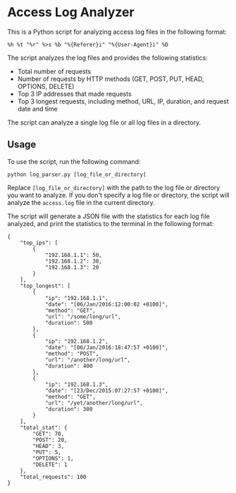 # Access Log Analyzer

This is a Python script for analyzing access log files in the following format:

```
%h %t "%r" %>s %b "%{Referer}i" "%{User-Agent}i" %D
```

The script analyzes the log files and provides the following statistics:

- Total number of requests
- Number of requests by HTTP methods (GET, POST, PUT, HEAD, OPTIONS, DELETE)
- Top 3 IP addresses that made requests
- Top 3 longest requests, including method, URL, IP, duration, and request date and time

The script can analyze a single log file or all log files in a directory.

## Usage

To use the script, run the following command:

```
python log_parser.py [log_file_or_directory]
```

Replace `[log_file_or_directory]` with the path to the log file or directory you want to analyze. If you don't specify a log file or directory, the script will analyze the `access.log` file in the current directory.

The script will generate a JSON file with the statistics for each log file analyzed, and print the statistics to the terminal in the following format:

```
{
    "top_ips": [
        {
            "192.168.1.1": 50,
            "192.168.1.2": 30,
            "192.168.1.3": 20
        }
    ],
    "top_longest": [
        {
            "ip": "192.168.1.1",
            "date": "[06/Jan/2016:12:00:02 +0100]",
            "method": "GET",
            "url": "/some/long/url",
            "duration": 500
        },
        {
            "ip": "192.168.1.2",
            "date": "[06/Jan/2016:18:47:57 +0100]",
            "method": "POST",
            "url": "/another/long/url",
            "duration": 400
        },
        {
            "ip": "192.168.1.3",
            "date": "[23/Dec/2015:07:27:57 +0100]",
            "method": "GET",
            "url": "/yet/another/long/url",
            "duration": 300
        }
    ],
    "total_stat": {
        "GET": 70,
        "POST": 20,
        "HEAD": 3,
        "PUT": 5,
        "OPTIONS": 1,
        "DELETE": 1
    },
    "total_requests": 100
}
``` 
